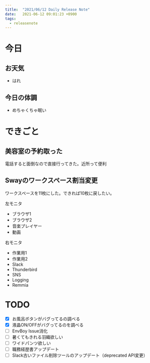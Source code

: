 ```yaml
---
title:  "2021/06/12 Daily Release Note"
date:   2021-06-12 09:01:23 +0900
tags:
  - releasenote
---
```

# 今日

## お天気

* はれ

## 今日の体調

* めちゃくちゃ眠い

# できごと

## 美容室の予約取った

電話すると面倒なので直接行ってきた。近所って便利

## Swayのワークスペース割当変更

ワークスペースを11枚にした。できれば10枚に戻したい。

左モニタ

* ブラウザ1
* ブラウザ2
* 音楽プレイヤー
* 動画

右モニタ

* 作業用1
* 作業用2
* Slack
* Thunderbird
* SNS
* Logging
* Remmia


# TODO 

- [x] お風呂ボタンがバグってるの調べる
- [x] 液晶ON/OFFがバグってるのを調べる
- [ ] EnvBoy Issue消化
- [ ] 暑くてもきれる羽織欲しい
- [ ] ワイドパンツ欲しい
- [ ] 職務経歴書アップデート
- [ ] Slack古いファイル削除ツールのアップデート（deprecated API変更）